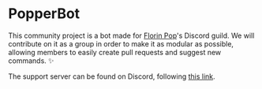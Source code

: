 # PopperBot

This community project is a bot made for [Florin Pop](https://twitch.tv/florinpop17)'s Discord guild. We will contribute on it as a group in order to make it as modular as possible, allowing members to easily create pull requests and suggest new commands. ✨

The support server can be found on Discord, following [this link](https://discord.gg/6tbuesB).